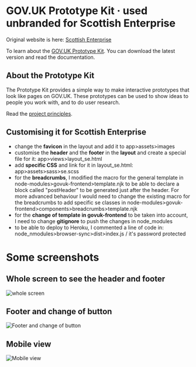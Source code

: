 # GOV.UK Prototype Kit · used unbranded for Scottish Enterprise

Original website is here: [Scottish Enterprise](https://www.scottish-enterprise.com/)

To learn about the [GOV.UK Prototype Kit](https://govuk-prototype-kit.herokuapp.com/docs). You can download the latest version and read the documentation.

## About the Prototype Kit

The Prototype Kit provides a simple way to make interactive prototypes that look like pages on GOV.UK. These prototypes can be used to show ideas to people you work with, and to do user research.

Read the [project principles](https://govuk-prototype-kit.herokuapp.com/docs/principles).

## Customising it for Scottish Enterprise
- change the **favicon** in the layout and add it to app>assets>images
- customise the **header** and the **footer** in the **layout** and create a special file for it: app>views>layout_se.html
- add **specific CSS** and link for it in layout_se.html: app>assets>sass>se.scss
- for the **breadcrumbs**, I modified the macro for the general template in node-modules>govuk-frontend>template.njk to be able to declare a block called "postHeader" to be generated just after the header. For more advanced behaviour I would need to change the existing macro for the breadcrumbs to add specific se classes in node-modules>govuk-frontend>components>breadcrumbs>template.njk 
- for the **change of template in govuk-frontend** to be taken into account, I need to change **gitignore** to push the changes in node_modules
- to be able to deploy to Heroku, I commented a line of code in:  node_nmodules>browser-sync>dist>index.js / it's password protected


# Some screenshots

## Whole screen to see the header and footer
![whole screen](https://github.com/stephanie-K/SE-proto/blob/master/docs/SE-branding-illustration1.png "whole screen")

## Footer and change of button
![Footer and change of button](https://github.com/stephanie-K/SE-proto/blob/master/docs/SE-branding-illustration2.png "Footer and change of button")

## Mobile view
![Mobile view](https://github.com/stephanie-K/SE-proto/blob/master/docs/SE-branding-illustration3.png "Mobile view")